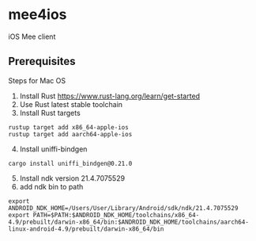 # mee4ios
iOS Mee client

## Prerequisites

Steps for Mac OS
1) Install Rust https://www.rust-lang.org/learn/get-started
2) Use Rust latest stable toolchain
3) Install Rust targets
```
rustup target add x86_64-apple-ios
rustup target add aarch64-apple-ios
```
4) Install uniffi-bindgen
```
cargo install uniffi_bindgen@0.21.0
```
5) Install ndk version 21.4.7075529
6) add ndk bin to path
```
export ANDROID_NDK_HOME=/Users/User/Library/Android/sdk/ndk/21.4.7075529
export PATH=$PATH:$ANDROID_NDK_HOME/toolchains/x86_64-4.9/prebuilt/darwin-x86_64/bin:$ANDROID_NDK_HOME/toolchains/aarch64-linux-android-4.9/prebuilt/darwin-x86_64/bin

```
